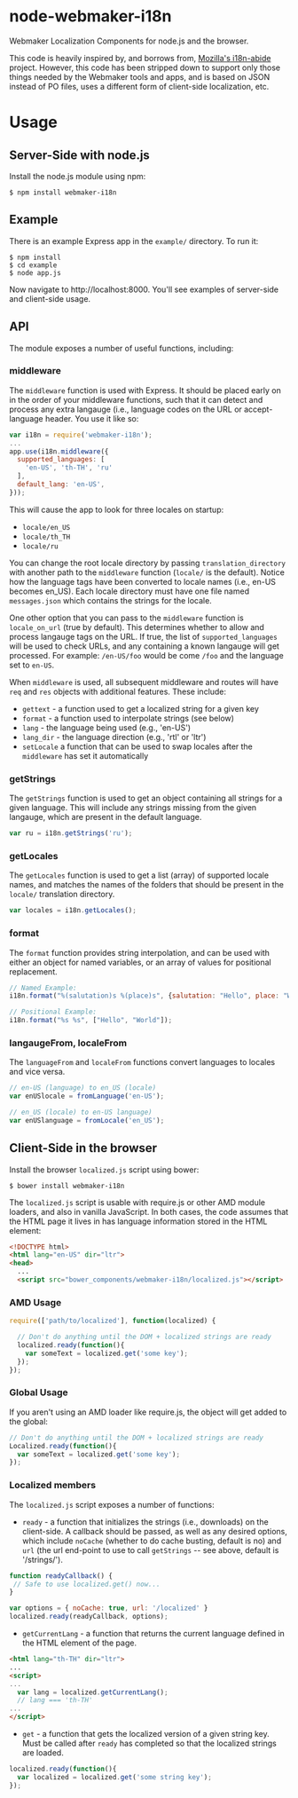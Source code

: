 node-webmaker-i18n
==================

Webmaker Localization Components for node.js and the browser.

This code is heavily inspired by, and borrows from, [Mozilla's i18n-abide](https://github.com/mozilla/i18n-abide) project.
However, this code has been stripped down to support only those things needed by the Webmaker tools and apps, and is based on
JSON instead of PO files, uses a different form of client-side localization, etc.

# Usage

## Server-Side with node.js

Install the node.js module using npm:

```
$ npm install webmaker-i18n
```

## Example

There is an example Express app in the `example/` directory. To run it:

```
$ npm install
$ cd example
$ node app.js
```

Now navigate to http://localhost:8000.  You'll see examples of server-side and client-side usage.

## API

The module exposes a number of useful functions, including:

### middleware

The `middleware` function is used with Express. It should be placed early on in the order of your middleware
functions, such that it can detect and process any extra langauge (i.e., language codes on the URL or
accept-language header. You use it like so:

```javascript
var i18n = require('webmaker-i18n');
...
app.use(i18n.middleware({
  supported_languages: [
    'en-US', 'th-TH', 'ru'
  ],
  default_lang: 'en-US',
}));
```

This will cause the app to look for three locales on startup:

* `locale/en_US`
* `locale/th_TH`
* `locale/ru`

You can change the root locale directory by passing `translation_directory` with another path to the
`middleware` function (`locale/` is the default).  Notice how the language tags have been converted
to locale names (i.e., en-US becomes en_US). Each locale directory must have one file named `messages.json`
which contains the strings for the locale.

One other option that you can pass to the `middleware` function is `locale_on_url` (true by default).
This determines whether to allow and process langauge tags on the URL. If true,
the list of `supported_languages` will be used to check URLs, and any containing a known langauge
will get processed. For example: `/en-US/foo` would be come `/foo` and the language set to `en-US`.

When `middleware` is used, all subsequent middleware and routes will have `req` and `res` objects
with additional features. These include:

* `gettext` - a function used to get a localized string for a given key
* `format` - a function used to interpolate strings (see below)
* `lang` - the language being used (e.g., 'en-US')
* `lang_dir` - the language direction (e.g., 'rtl' or 'ltr')
* `setLocale` a function that can be used to swap locales after the `middleware` has set it automatically

### getStrings

The `getStrings` function is used to get an object containing all strings for a given language. This
will include any strings missing from the given langauge, which are present in the default language.

```javascript
var ru = i18n.getStrings('ru');
```

### getLocales

The `getLocales` function is used to get a list (array) of supported locale names, and matches the
names of the folders that should be present in the `locale/` translation directory.

```javascript
var locales = i18n.getLocales();
```

### format

The `format` function provides string interpolation, and can be used with either an object for
named variables, or an array  of values for positional replacement.

```javascript
// Named Example:
i18n.format("%(salutation)s %(place)s", {salutation: "Hello", place: "World"}, true);

// Positional Example:
i18n.format("%s %s", ["Hello", "World"]);
```

### langaugeFrom, localeFrom

The `languageFrom` and `localeFrom` functions convert languages to locales and vice versa.

```javascript
// en-US (language) to en_US (locale)
var enUSlocale = fromLanguage('en-US');

// en_US (locale) to en-US language)
var enUSlanguage = fromLocale('en_US');
```

## Client-Side in the browser

Install the browser `localized.js` script using bower:

```
$ bower install webmaker-i18n
```

The `localized.js` script is usable with require.js or other AMD module loaders, and also in vanilla JavaScript.
In both cases, the code assumes that the HTML page it lives in has language information stored in the HTML element:

```html
<!DOCTYPE html>
<html lang="en-US" dir="ltr">
<head>
  ...
  <script src="bower_components/webmaker-i18n/localized.js"></script>
```

### AMD Usage

```javascript
require(['path/to/localized'], function(localized) {

  // Don't do anything until the DOM + localized strings are ready
  localized.ready(function(){
    var someText = localized.get('some key');
  });
});
```

### Global Usage

If you aren't using an AMD loader like require.js, the object will get added to the global:

```javascript
// Don't do anything until the DOM + localized strings are ready
Localized.ready(function(){
  var someText = localized.get('some key');
});
```

### Localized members

The `localized.js` script exposes a number of functions:

* `ready` - a function that initializes the strings (i.e., downloads) on the client-side. A callback
should be passed, as well as any desired options, which include `noCache` (whether to do cache busting, default is no)
and `url` (the url end-point to use to call `getStrings` -- see above, default is '/strings/').

```javascript
function readyCallback() {
 // Safe to use localized.get() now...
}

var options = { noCache: true, url: '/localized' }
localized.ready(readyCallback, options);
```

* `getCurrentLang` - a function that returns the current language defined in the HTML element of the page.

```html
<html lang="th-TH" dir="ltr">
...
<script>
...
  var lang = localized.getCurrentLang();
  // lang === 'th-TH'
...
</script>
```

* `get` - a function that gets the localized version of a given string key. Must be called after `ready` has completed so that
the localized strings are loaded.

```javascript
localized.ready(function(){
  var localized = localized.get('some string key');
});
```
